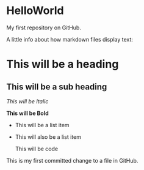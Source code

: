 # HelloWorld
My first repository on GitHub.

A little info about how markdown files display text:

This will be a heading
======================

This will be a sub heading
--------------------------

*This will be Italic*

**This will be Bold**

- This will be a list item
- This will also be a list item

    This will be code
    
This is my first committed change to a file in GitHub.
